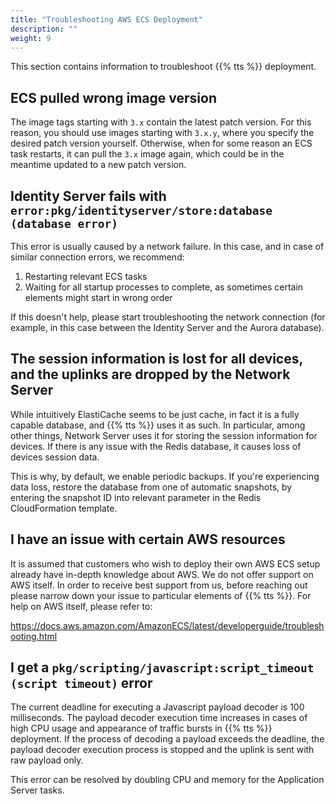 ```yaml
---
title: "Troubleshooting AWS ECS Deployment"
description: ""
weight: 9
---
```


This section contains information to troubleshoot {{% tts %}} deployment.

## ECS pulled wrong image version

The image tags starting with `3.x` contain the latest patch version. For this reason, you should use images starting with `3.x.y`, where you specify the desired patch version yourself. Otherwise, when for some reason an ECS task restarts, it can pull the `3.x` image again, which could be in the meantime updated to a new patch version.

## Identity Server fails with `error:pkg/identityserver/store:database (database error)`

This error is usually caused by a network failure. In this case, and in case of similar connection errors, we recommend:
1. Restarting relevant ECS tasks
2. Waiting for all startup processes to complete, as sometimes certain elements might start in wrong order

If this doesn't help, please start troubleshooting the network connection (for example, in this case between the Identity Server and the Aurora database).

## The session information is lost for all devices, and the uplinks are dropped by the Network Server

While intuitively ElastiCache seems to be just cache, in fact it is a fully capable database, and {{% tts %}} uses it as such. In particular, among other things, Network Server uses it for storing the session information for devices. If there is any issue with the Redis database, it causes loss of devices session data.

This is why, by default, we enable periodic backups. If you're experiencing data loss, restore the database from one of automatic snapshots, by entering the snapshot ID into relevant parameter in the Redis CloudFormation template.

## I have an issue with certain AWS resources

It is assumed that customers who wish to deploy their own AWS ECS setup already have in-depth knowledge about AWS. We do not offer support on AWS itself. In order to receive best support from us, before reaching out please narrow down your issue to particular elements of {{% tts %}}. For help on AWS itself, please refer to:

https://docs.aws.amazon.com/AmazonECS/latest/developerguide/troubleshooting.html

## I get a `pkg/scripting/javascript:script_timeout (script timeout)` error

The current deadline for executing a Javascript payload decoder is 100 milliseconds. The payload decoder execution time increases in cases of high CPU usage and appearance of traffic bursts in {{% tts %}} deployment. If the process of decoding a payload exceeds the deadline, the payload decoder execution process is stopped and the uplink is sent with raw payload only.

This error can be resolved by doubling CPU and memory for the Application Server tasks.